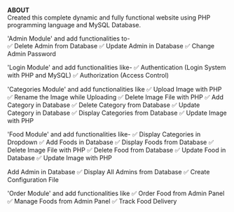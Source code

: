 **ABOUT**</br>
Created this complete dynamic and fully functional website using PHP programming language and MySQL Database.

'Admin Module' and add functionalities to-<br>
✅  Delete Admin from Database
✅  Update Admin in Database
✅  Change Admin Password

'Login Module' and add functionalities like-
✅  Authentication (Login System with PHP and MySQL)
✅  Authorization (Access Control)

'Categories Module' and add functionalities like
✅  Upload Image with PHP
✅  Rename the Image while Uploading
✅  Delete Image File with PHP
✅  Add Category in Database
✅  Delete Category from Database
✅  Update Category in Database
✅  Display Categories from Database
✅  Update Image with PHP

'Food Module' and add functionalities like-
✅  Display Categories in Dropdown
✅  Add Foods in Database
✅  Display Foods from Database
✅  Delete Image File with PHP
✅  Delete Food from Database
✅  Update Food in Database
✅  Update Image with PHP

Add Admin in Database
✅  Display All Admins from Database
✅  Create Configuration File

'Order Module' and add functionalities like
✅  Order Food from Admin Panel
✅  Manage Foods from Admin Panel
✅  Track Food Delivery

